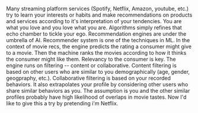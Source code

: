 Many streaming platform services (Spotify, Netflix, Amazon, youtube, etc.) try to learn your interests or habits and make recommendations on products and services according to it's interpretation of your tendencies. You are what you love and you love what you are. Algorithms simply refines that echo chamber to tickle your ego. Recommendation engines are under the umbrella of AI. Recommender system is one of the techniques in ML. In the context of movie recs, the engine predicts the rating a consumer might give to a movie. Then the machine ranks the movies according to how it thinks the consumer might like them. Relevancy to the consumer is key. The engine runs on filtering -- content or collaborative. Content filtering is based on other users who are similar to you demographically (age, gender, geogpraphy, etc.). Collaborative filtering is based on your recorded behaviors. It also extrapolates your profile by considering other users who share similar behaviors as you. The assumption is you and the other similar profiles probably have high likelihood of overlaps in movie tastes. Now I'd like to give this a try by pretending i'm Netflix.

